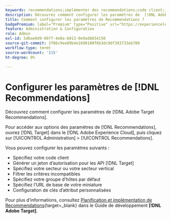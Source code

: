 ```yaml
---
keywords: recommendations;implémenter des recommandations;code client;jeton d’authentification;secteur vertical;mode incompatible de filtre;groupe d’hôtes par défaut;base de miniatures;générer un jeton d’authentification;jeton d’authentification;
description: Découvrez comment configurer les paramètres de  [!DNL Adobe Target Recommendations].
title: Comment configurer les paramètres de Recommendations ?
badgePremium: label="Premium" type="Positive" url="https://experienceleague.adobe.com/docs/target/using/introduction/intro.html?lang=en#premium newtab=true" tooltip="Voir ce qui est inclus dans Target Premium."
feature: Administration & Configuration
role: Admin
exl-id: 5dbae0d9-897f-4e0a-b013-0e9ad6654150
source-git-commit: 2f86c9ee89b4e1698180f6b3dc9df393733eb780
workflow-type: tm+mt
source-wordcount: '115'
ht-degree: 0%

---
```


# Configurer les paramètres de [!DNL Recommendations]

Découvrez comment configurer les paramètres de [!DNL Adobe Target Recommendations].

Pour accéder aux options des paramètres de [!DNL Recommendations], ouvrez [!DNL Target] dans le [!DNL Adobe Experience Cloud], puis cliquez sur [!UICONTROL Administration] > [!UICONTROL Recommendations].

Vous pouvez configurer les paramètres suivants :

* Spécifiez votre code client
* Générer un jeton d’autorisation pour les API [!DNL Target]
* Spécifiez votre secteur ou votre secteur vertical
* Filtrer les critères incompatibles
* Spécifiez votre groupe d’hôtes par défaut
* Spécifiez l’URL de base de votre miniature
* Configuration de clés d’attribut personnalisées

Pour plus d’informations, consultez [Planification et implémentation de Recommendations](https://experienceleague.adobe.com/en/docs/target-dev/developer/recommendations){target=_blank} dans le Guide de développement **[!DNL Adobe Target]**.
